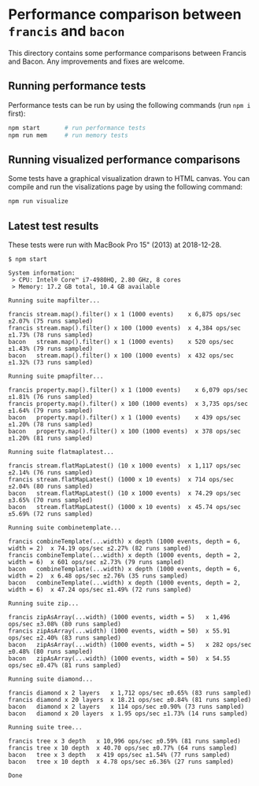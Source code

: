 # Performance comparison between `francis` and `bacon`

This directory contains some performance comparisons between Francis and Bacon.
Any improvements and fixes are welcome.

## Running performance tests

Performance tests can be run by using the following commands (run `npm i` first):

```bash
npm start       # run performance tests
npm run mem     # run memory tests
```

## Running visualized performance comparisons

Some tests have a graphical visualization drawn to HTML canvas. You can compile
and run the visalizations page by using the following command:

```bash
npm run visualize
```

## Latest test results

These tests were run with MacBook Pro 15" (2013) at 2018-12-28.

```
$ npm start

System information:
 > CPU: Intel® Core™ i7-4980HQ, 2.80 GHz, 8 cores
 > Memory: 17.2 GB total, 10.4 GB available

Running suite mapfilter...

francis stream.map().filter() x 1 (1000 events)    x 6,875 ops/sec ±2.07% (75 runs sampled)
francis stream.map().filter() x 100 (1000 events)  x 4,384 ops/sec ±1.73% (78 runs sampled)
bacon   stream.map().filter() x 1 (1000 events)    x 520 ops/sec ±1.43% (79 runs sampled)
bacon   stream.map().filter() x 100 (1000 events)  x 432 ops/sec ±1.32% (73 runs sampled)

Running suite pmapfilter...

francis property.map().filter() x 1 (1000 events)    x 6,079 ops/sec ±1.81% (76 runs sampled)
francis property.map().filter() x 100 (1000 events)  x 3,735 ops/sec ±1.64% (79 runs sampled)
bacon   property.map().filter() x 1 (1000 events)    x 439 ops/sec ±1.20% (78 runs sampled)
bacon   property.map().filter() x 100 (1000 events)  x 378 ops/sec ±1.20% (81 runs sampled)

Running suite flatmaplatest...

francis stream.flatMapLatest() (10 x 1000 events)  x 1,117 ops/sec ±2.14% (76 runs sampled)
francis stream.flatMapLatest() (1000 x 10 events)  x 714 ops/sec ±2.04% (80 runs sampled)
bacon   stream.flatMapLatest() (10 x 1000 events)  x 74.29 ops/sec ±3.65% (70 runs sampled)
bacon   stream.flatMapLatest() (1000 x 10 events)  x 45.74 ops/sec ±5.69% (72 runs sampled)

Running suite combinetemplate...

francis combineTemplate(...width) x depth (1000 events, depth = 6, width = 2)  x 74.19 ops/sec ±2.27% (82 runs sampled)
francis combineTemplate(...width) x depth (1000 events, depth = 2, width = 6)  x 601 ops/sec ±2.73% (79 runs sampled)
bacon   combineTemplate(...width) x depth (1000 events, depth = 6, width = 2)  x 6.48 ops/sec ±2.76% (35 runs sampled)
bacon   combineTemplate(...width) x depth (1000 events, depth = 2, width = 6)  x 47.24 ops/sec ±1.49% (72 runs sampled)

Running suite zip...

francis zipAsArray(...width) (1000 events, width = 5)   x 1,496 ops/sec ±3.08% (80 runs sampled)
francis zipAsArray(...width) (1000 events, width = 50)  x 55.91 ops/sec ±2.40% (83 runs sampled)
bacon   zipAsArray(...width) (1000 events, width = 5)   x 282 ops/sec ±0.48% (80 runs sampled)
bacon   zipAsArray(...width) (1000 events, width = 50)  x 54.55 ops/sec ±0.47% (81 runs sampled)

Running suite diamond...

francis diamond x 2 layers   x 1,712 ops/sec ±0.65% (83 runs sampled)
francis diamond x 20 layers  x 18.21 ops/sec ±0.84% (81 runs sampled)
bacon   diamond x 2 layers   x 114 ops/sec ±0.90% (73 runs sampled)
bacon   diamond x 20 layers  x 1.95 ops/sec ±1.73% (14 runs sampled)

Running suite tree...

francis tree x 3 depth   x 10,996 ops/sec ±0.59% (81 runs sampled)
francis tree x 10 depth  x 40.70 ops/sec ±0.77% (64 runs sampled)
bacon   tree x 3 depth   x 419 ops/sec ±1.54% (77 runs sampled)
bacon   tree x 10 depth  x 4.78 ops/sec ±6.36% (27 runs sampled)

Done
```
